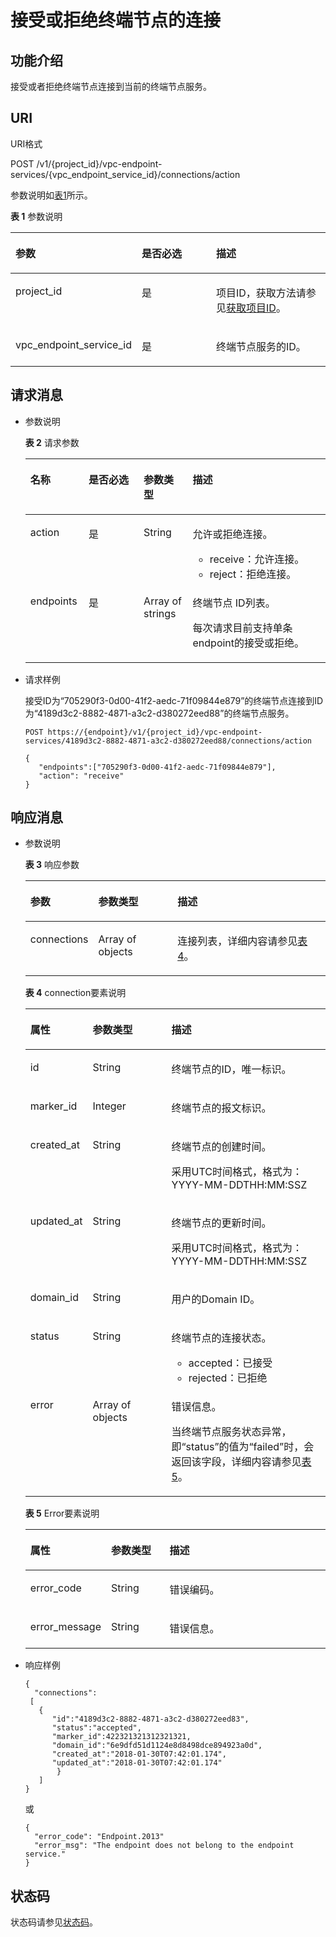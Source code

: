 # 接受或拒绝终端节点的连接<a name="vpcep_06_0207"></a>

## 功能介绍<a name="section63412692"></a>

接受或者拒绝终端节点连接到当前的终端节点服务。

## URI<a name="section33843318"></a>

URI格式

POST /v1/\{project\_id\}/vpc-endpoint-services/\{vpc\_endpoint\_service\_id\}/connections/action

参数说明如[表1](#table25752879)所示。

**表 1**  参数说明

<a name="table25752879"></a>
<table><thead align="left"><tr id="row57361053"><th class="cellrowborder" valign="top" width="32.65%" id="mcps1.2.4.1.1"><p id="p15733705"><a name="p15733705"></a><a name="p15733705"></a>参数</p>
</th>
<th class="cellrowborder" valign="top" width="26.529999999999998%" id="mcps1.2.4.1.2"><p id="p66470553"><a name="p66470553"></a><a name="p66470553"></a>是否必选</p>
</th>
<th class="cellrowborder" valign="top" width="40.82%" id="mcps1.2.4.1.3"><p id="p15405685"><a name="p15405685"></a><a name="p15405685"></a>描述</p>
</th>
</tr>
</thead>
<tbody><tr id="row39900998"><td class="cellrowborder" valign="top" width="32.65%" headers="mcps1.2.4.1.1 "><p id="p10755444"><a name="p10755444"></a><a name="p10755444"></a>project_id</p>
</td>
<td class="cellrowborder" valign="top" width="26.529999999999998%" headers="mcps1.2.4.1.2 "><p id="p65884646"><a name="p65884646"></a><a name="p65884646"></a>是</p>
</td>
<td class="cellrowborder" valign="top" width="40.82%" headers="mcps1.2.4.1.3 "><p id="p35056133"><a name="p35056133"></a><a name="p35056133"></a>项目ID，获取方法请参见<a href="获取项目ID.md">获取项目ID</a>。</p>
</td>
</tr>
<tr id="row47069744"><td class="cellrowborder" valign="top" width="32.65%" headers="mcps1.2.4.1.1 "><p id="p2525846205519"><a name="p2525846205519"></a><a name="p2525846205519"></a>vpc_endpoint_service_id</p>
</td>
<td class="cellrowborder" valign="top" width="26.529999999999998%" headers="mcps1.2.4.1.2 "><p id="p952520469552"><a name="p952520469552"></a><a name="p952520469552"></a>是</p>
</td>
<td class="cellrowborder" valign="top" width="40.82%" headers="mcps1.2.4.1.3 "><p id="p85254465554"><a name="p85254465554"></a><a name="p85254465554"></a>终端节点服务的ID。</p>
</td>
</tr>
</tbody>
</table>

## 请求消息<a name="section36154407"></a>

-   参数说明

    **表 2**  请求参数

    <a name="table5608491"></a>
    <table><thead align="left"><tr id="row12498161"><th class="cellrowborder" valign="top" width="19.388061193880613%" id="mcps1.2.5.1.1"><p id="p5718131"><a name="p5718131"></a><a name="p5718131"></a>名称</p>
    </th>
    <th class="cellrowborder" valign="top" width="18.36816318368163%" id="mcps1.2.5.1.2"><p id="p60515490"><a name="p60515490"></a><a name="p60515490"></a>是否必选</p>
    </th>
    <th class="cellrowborder" valign="top" width="16.328367163283673%" id="mcps1.2.5.1.3"><p id="p2807653"><a name="p2807653"></a><a name="p2807653"></a>参数类型</p>
    </th>
    <th class="cellrowborder" valign="top" width="45.91540845915409%" id="mcps1.2.5.1.4"><p id="p26093349"><a name="p26093349"></a><a name="p26093349"></a>描述</p>
    </th>
    </tr>
    </thead>
    <tbody><tr id="row33186505"><td class="cellrowborder" valign="top" width="19.388061193880613%" headers="mcps1.2.5.1.1 "><p id="p3752378"><a name="p3752378"></a><a name="p3752378"></a>action</p>
    </td>
    <td class="cellrowborder" valign="top" width="18.36816318368163%" headers="mcps1.2.5.1.2 "><p id="p35507167"><a name="p35507167"></a><a name="p35507167"></a>是</p>
    </td>
    <td class="cellrowborder" valign="top" width="16.328367163283673%" headers="mcps1.2.5.1.3 "><p id="p57508256"><a name="p57508256"></a><a name="p57508256"></a>String</p>
    </td>
    <td class="cellrowborder" valign="top" width="45.91540845915409%" headers="mcps1.2.5.1.4 "><p id="p395953515810"><a name="p395953515810"></a><a name="p395953515810"></a>允许或拒绝连接。</p>
    <a name="ul435862711616"></a><a name="ul435862711616"></a><ul id="ul435862711616"><li>receive：允许连接。</li><li>reject：拒绝连接。</li></ul>
    </td>
    </tr>
    <tr id="row25639961"><td class="cellrowborder" valign="top" width="19.388061193880613%" headers="mcps1.2.5.1.1 "><p id="p63570976"><a name="p63570976"></a><a name="p63570976"></a>endpoints</p>
    </td>
    <td class="cellrowborder" valign="top" width="18.36816318368163%" headers="mcps1.2.5.1.2 "><p id="p48975460"><a name="p48975460"></a><a name="p48975460"></a>是</p>
    </td>
    <td class="cellrowborder" valign="top" width="16.328367163283673%" headers="mcps1.2.5.1.3 "><p id="p7589324"><a name="p7589324"></a><a name="p7589324"></a>Array of strings</p>
    </td>
    <td class="cellrowborder" valign="top" width="45.91540845915409%" headers="mcps1.2.5.1.4 "><p id="p10755521"><a name="p10755521"></a><a name="p10755521"></a>终端节点 ID列表。</p>
    <p id="p1131733311216"><a name="p1131733311216"></a><a name="p1131733311216"></a>每次请求目前支持单条endpoint的接受或拒绝。</p>
    </td>
    </tr>
    </tbody>
    </table>

-   请求样例

    接受ID为“705290f3-0d00-41f2-aedc-71f09844e879”的终端节点连接到ID为“4189d3c2-8882-4871-a3c2-d380272eed88”的终端节点服务。

    ```
    POST https://{endpoint}/v1/{project_id}/vpc-endpoint-services/4189d3c2-8882-4871-a3c2-d380272eed88/connections/action
    ```

    ```
    { 
       "endpoints":["705290f3-0d00-41f2-aedc-71f09844e879"],
       "action": "receive"
    }
    ```


## 响应消息<a name="section42825826"></a>

-   参数说明

    **表 3**  响应参数

    <a name="table50476419"></a>
    <table><thead align="left"><tr id="row8264929"><th class="cellrowborder" valign="top" width="19.591959195919593%" id="mcps1.2.4.1.1"><p id="p65479535"><a name="p65479535"></a><a name="p65479535"></a>参数</p>
    </th>
    <th class="cellrowborder" valign="top" width="27.04270427042704%" id="mcps1.2.4.1.2"><p id="p2242093"><a name="p2242093"></a><a name="p2242093"></a>参数类型</p>
    </th>
    <th class="cellrowborder" valign="top" width="53.36533653365336%" id="mcps1.2.4.1.3"><p id="p47391811"><a name="p47391811"></a><a name="p47391811"></a>描述</p>
    </th>
    </tr>
    </thead>
    <tbody><tr id="row13531482"><td class="cellrowborder" valign="top" width="19.591959195919593%" headers="mcps1.2.4.1.1 "><p id="p22308249"><a name="p22308249"></a><a name="p22308249"></a>connections</p>
    </td>
    <td class="cellrowborder" valign="top" width="27.04270427042704%" headers="mcps1.2.4.1.2 "><p id="p62137769"><a name="p62137769"></a><a name="p62137769"></a>Array of objects</p>
    </td>
    <td class="cellrowborder" valign="top" width="53.36533653365336%" headers="mcps1.2.4.1.3 "><p id="p67103410"><a name="p67103410"></a><a name="p67103410"></a>连接列表，详细内容请参见<a href="#table31325900">表4</a>。</p>
    </td>
    </tr>
    </tbody>
    </table>

    **表 4**  connection要素说明

    <a name="table31325900"></a>
    <table><thead align="left"><tr id="row37736931"><th class="cellrowborder" valign="top" width="19.74%" id="mcps1.2.4.1.1"><p id="p36792583"><a name="p36792583"></a><a name="p36792583"></a>属性</p>
    </th>
    <th class="cellrowborder" valign="top" width="26.58%" id="mcps1.2.4.1.2"><p id="p27409210"><a name="p27409210"></a><a name="p27409210"></a>参数类型</p>
    </th>
    <th class="cellrowborder" valign="top" width="53.68000000000001%" id="mcps1.2.4.1.3"><p id="p5553575"><a name="p5553575"></a><a name="p5553575"></a>描述</p>
    </th>
    </tr>
    </thead>
    <tbody><tr id="row47186420"><td class="cellrowborder" valign="top" width="19.74%" headers="mcps1.2.4.1.1 "><p id="p64003657"><a name="p64003657"></a><a name="p64003657"></a>id</p>
    </td>
    <td class="cellrowborder" valign="top" width="26.58%" headers="mcps1.2.4.1.2 "><p id="p16913743"><a name="p16913743"></a><a name="p16913743"></a>String</p>
    </td>
    <td class="cellrowborder" valign="top" width="53.68000000000001%" headers="mcps1.2.4.1.3 "><p id="p27835949"><a name="p27835949"></a><a name="p27835949"></a>终端节点的ID，唯一标识。</p>
    </td>
    </tr>
    <tr id="row49196957"><td class="cellrowborder" valign="top" width="19.74%" headers="mcps1.2.4.1.1 "><p id="p25530612"><a name="p25530612"></a><a name="p25530612"></a>marker_id</p>
    </td>
    <td class="cellrowborder" valign="top" width="26.58%" headers="mcps1.2.4.1.2 "><p id="p54713654"><a name="p54713654"></a><a name="p54713654"></a>Integer</p>
    </td>
    <td class="cellrowborder" valign="top" width="53.68000000000001%" headers="mcps1.2.4.1.3 "><p id="p2621005"><a name="p2621005"></a><a name="p2621005"></a>终端节点的报文标识。</p>
    </td>
    </tr>
    <tr id="row23589052"><td class="cellrowborder" valign="top" width="19.74%" headers="mcps1.2.4.1.1 "><p id="p31665069"><a name="p31665069"></a><a name="p31665069"></a>created_at</p>
    </td>
    <td class="cellrowborder" valign="top" width="26.58%" headers="mcps1.2.4.1.2 "><p id="p14733798"><a name="p14733798"></a><a name="p14733798"></a>String</p>
    </td>
    <td class="cellrowborder" valign="top" width="53.68000000000001%" headers="mcps1.2.4.1.3 "><p id="p22890001"><a name="p22890001"></a><a name="p22890001"></a>终端节点的创建时间。</p>
    <p id="p871616113394"><a name="p871616113394"></a><a name="p871616113394"></a>采用UTC时间格式，格式为：YYYY-MM-DDTHH:MM:SSZ</p>
    </td>
    </tr>
    <tr id="row3521175"><td class="cellrowborder" valign="top" width="19.74%" headers="mcps1.2.4.1.1 "><p id="p16779757"><a name="p16779757"></a><a name="p16779757"></a>updated_at</p>
    </td>
    <td class="cellrowborder" valign="top" width="26.58%" headers="mcps1.2.4.1.2 "><p id="p16983047"><a name="p16983047"></a><a name="p16983047"></a>String</p>
    </td>
    <td class="cellrowborder" valign="top" width="53.68000000000001%" headers="mcps1.2.4.1.3 "><p id="p27321481"><a name="p27321481"></a><a name="p27321481"></a>终端节点的更新时间。</p>
    <p id="p181016810016"><a name="p181016810016"></a><a name="p181016810016"></a>采用UTC时间格式，格式为：YYYY-MM-DDTHH:MM:SSZ</p>
    </td>
    </tr>
    <tr id="row32610493"><td class="cellrowborder" valign="top" width="19.74%" headers="mcps1.2.4.1.1 "><p id="p24204273"><a name="p24204273"></a><a name="p24204273"></a>domain_id</p>
    </td>
    <td class="cellrowborder" valign="top" width="26.58%" headers="mcps1.2.4.1.2 "><p id="p14389126"><a name="p14389126"></a><a name="p14389126"></a>String</p>
    </td>
    <td class="cellrowborder" valign="top" width="53.68000000000001%" headers="mcps1.2.4.1.3 "><p id="p24668580"><a name="p24668580"></a><a name="p24668580"></a>用户的Domain ID。</p>
    </td>
    </tr>
    <tr id="row20690629"><td class="cellrowborder" valign="top" width="19.74%" headers="mcps1.2.4.1.1 "><p id="p65328258"><a name="p65328258"></a><a name="p65328258"></a>status</p>
    </td>
    <td class="cellrowborder" valign="top" width="26.58%" headers="mcps1.2.4.1.2 "><p id="p57097564"><a name="p57097564"></a><a name="p57097564"></a>String</p>
    </td>
    <td class="cellrowborder" valign="top" width="53.68000000000001%" headers="mcps1.2.4.1.3 "><p id="p583352918492"><a name="p583352918492"></a><a name="p583352918492"></a>终端节点的连接状态。</p>
    <a name="ul1730143812614"></a><a name="ul1730143812614"></a><ul id="ul1730143812614"><li>accepted：已接受</li><li>rejected：已拒绝</li></ul>
    </td>
    </tr>
    <tr id="row4751534"><td class="cellrowborder" valign="top" width="19.74%" headers="mcps1.2.4.1.1 "><p id="p94959157573"><a name="p94959157573"></a><a name="p94959157573"></a>error</p>
    </td>
    <td class="cellrowborder" valign="top" width="26.58%" headers="mcps1.2.4.1.2 "><p id="p04951415205715"><a name="p04951415205715"></a><a name="p04951415205715"></a>Array of objects</p>
    </td>
    <td class="cellrowborder" valign="top" width="53.68000000000001%" headers="mcps1.2.4.1.3 "><p id="p84071479448"><a name="p84071479448"></a><a name="p84071479448"></a>错误信息。</p>
    <p id="p45203393322"><a name="p45203393322"></a><a name="p45203393322"></a>当终端节点服务状态异常，即“status”的值为“failed”时，会返回该字段，详细内容请参见<a href="#table1979118317570">表5</a>。</p>
    </td>
    </tr>
    </tbody>
    </table>

    **表 5**  Error要素说明

    <a name="table1979118317570"></a>
    <table><thead align="left"><tr id="vpcep_06_0202_row4652255153018"><th class="cellrowborder" valign="top" width="18.34%" id="mcps1.2.4.1.1"><p id="vpcep_06_0202_p665015573309"><a name="vpcep_06_0202_p665015573309"></a><a name="vpcep_06_0202_p665015573309"></a>属性</p>
    </th>
    <th class="cellrowborder" valign="top" width="20.630000000000003%" id="mcps1.2.4.1.2"><p id="vpcep_06_0202_p865015710307"><a name="vpcep_06_0202_p865015710307"></a><a name="vpcep_06_0202_p865015710307"></a>参数类型</p>
    </th>
    <th class="cellrowborder" valign="top" width="61.029999999999994%" id="mcps1.2.4.1.3"><p id="vpcep_06_0202_p1565011575303"><a name="vpcep_06_0202_p1565011575303"></a><a name="vpcep_06_0202_p1565011575303"></a>描述</p>
    </th>
    </tr>
    </thead>
    <tbody><tr id="vpcep_06_0202_row865255513010"><td class="cellrowborder" valign="top" width="18.34%" headers="mcps1.2.4.1.1 "><p id="vpcep_06_0202_p96501057153013"><a name="vpcep_06_0202_p96501057153013"></a><a name="vpcep_06_0202_p96501057153013"></a>error_code</p>
    </td>
    <td class="cellrowborder" valign="top" width="20.630000000000003%" headers="mcps1.2.4.1.2 "><p id="vpcep_06_0202_p6650155710309"><a name="vpcep_06_0202_p6650155710309"></a><a name="vpcep_06_0202_p6650155710309"></a>String</p>
    </td>
    <td class="cellrowborder" valign="top" width="61.029999999999994%" headers="mcps1.2.4.1.3 "><p id="vpcep_06_0202_p12650557133019"><a name="vpcep_06_0202_p12650557133019"></a><a name="vpcep_06_0202_p12650557133019"></a>错误编码。</p>
    </td>
    </tr>
    <tr id="vpcep_06_0202_row186521755153018"><td class="cellrowborder" valign="top" width="18.34%" headers="mcps1.2.4.1.1 "><p id="vpcep_06_0202_p10650057123018"><a name="vpcep_06_0202_p10650057123018"></a><a name="vpcep_06_0202_p10650057123018"></a>error_message</p>
    </td>
    <td class="cellrowborder" valign="top" width="20.630000000000003%" headers="mcps1.2.4.1.2 "><p id="vpcep_06_0202_p14650157113016"><a name="vpcep_06_0202_p14650157113016"></a><a name="vpcep_06_0202_p14650157113016"></a>String</p>
    </td>
    <td class="cellrowborder" valign="top" width="61.029999999999994%" headers="mcps1.2.4.1.3 "><p id="vpcep_06_0202_p156501957183013"><a name="vpcep_06_0202_p156501957183013"></a><a name="vpcep_06_0202_p156501957183013"></a>错误信息。</p>
    </td>
    </tr>
    </tbody>
    </table>


-   响应样例

    ```
    {
      "connections":
     [
       {
          "id":"4189d3c2-8882-4871-a3c2-d380272eed83",
          "status":"accepted",
          "marker_id":422321321312321321,
          "domain_id":"6e9dfd51d1124e8d8498dce894923a0d",
          "created_at":"2018-01-30T07:42:01.174",
          "updated_at":"2018-01-30T07:42:01.174"
           }
       ]
    }
    ```

    或

    ```
    {
      "error_code": "Endpoint.2013"
      "error_msg": "The endpoint does not belong to the endpoint service."
    }
    ```


## 状态码<a name="section46339886"></a>

状态码请参见[状态码](状态码.md)。

